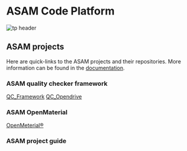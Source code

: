 # ASAM Code Platform
![tp header](/doc/img/Asam_Background_1.png)


## ASAM projects
Here are quick-links to the ASAM projects and their repositories.
More information can be found in the [documentation](https://).

### ASAM quality checker framework
[QC_Framework](https://github.com/asam-ev/qc-framework)
[QC_Opendrive](https://github.com/asam-ev/qc-opendrive)

### ASAM OpenMaterial
[OpenMeterial®](https://github.com/asam-ev/OpenMATERIAL)

### ASAM project guide
